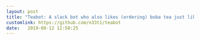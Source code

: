```yaml
---
layout: post
title: "Teabot: A slack bot who also likes (ordering) boba tea just like you!"
customlink: https://github.com/n33t1/teabot
date:   2019-08-12 12:50:25
---
```

